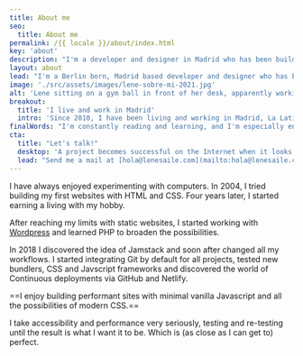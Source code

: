 ```yaml
---
title: About me
seo:
  title: About me
permalink: /{{ locale }}/about/index.html
key: 'about'
description: "I'm a developer and designer in Madrid who has been building for the web professionally since 2008."
layout: about
lead: "I'm a Berlin born, Madrid based developer and designer who has been building for the web professionally since 2008. I specialize in custom creative websites with accessibility and performance in mind."
image: './src/assets/images/lene-sobre-mi-2021.jpg'
alt: 'Lene sitting on a gym ball in front of her desk, apparently working'
breakout:
  title: 'I live and work in Madrid'
  intro: 'Since 2010, I have been living and working in Madrid, La Latina. A lot of my clients are based in Spain, but I also work for international clients.'
finalWords: "I'm constantly reading and learning, and I'm especially enthusiastic about everything that's happening in the areas of Jamstack, accessibility and performance. I don't consider myself an expert anywhere, as I'm constantly optimising and every field is incredibly large. I am a quick and flexible learner and have no trouble familiarising myself with new methods and techniques."
cta:
  title: "Let's talk!"
  desktop: 'A project becomes successful on the Internet when it looks good, feels good and works with clean, secure technology. Since 2008 I create compelling web experiences with attention to detail.'
  lead: "Send me a mail at [hola@lenesaile.com](mailto:hola@lenesaile.com) and tell me about your project, opportunities or whatever you have in mind! I'm always up for a chat."
---
```


I have always enjoyed experimenting with computers. In 2004, I tried building my first websites with HTML and CSS. Four years later, I started earning a living with my hobby.

After reaching my limits with static websites, I started working with [Wordpress](/en/blog/some-random-personal-notes-on-using-wordpress-in-2022/) and learned PHP to broaden the possibilities.

In 2018 I discovered the idea of Jamstack and soon after changed all my workflows. I started integrating Git by default for all projects, tested new bundlers, CSS and Javscript frameworks and discovered the world of Continuous deployments via GitHub and Netlify.

==I enjoy building performant sites with minimal vanilla Javascript and all the possibilities of modern CSS.==

I take accessibility and performance very seriously, testing and re-testing until the result is what I want it to be. Which is (as close as I can get to) perfect.
